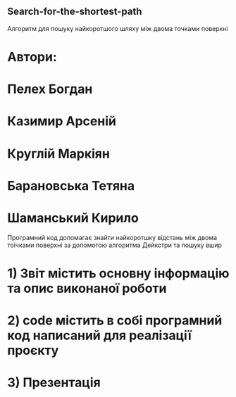 ## Search-for-the-shortest-path
Алгоритм для пошуку найкоротшого шляху між двома точками поверхні
# Автори:
# Пелех Богдан
# Казимир Арсеній
# Круглій Маркіян
# Барановська Тетяна
# Шаманський Кирило

Програмний код допомагає знайти найкоротшку відстань між двома тоічками поверхні
за допомогою алгоритма Дейкстри та пошуку вшир
# 1) Звіт містить основну інформацію та опис виконаної роботи
# 2) code містить в собі програмний код написаний для реалізації проєкту
# 3) Презентація
